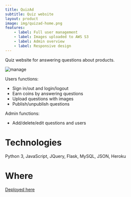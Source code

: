 ```yaml
---
title: QuizAd
subtitle: Quiz website
layout: product
image: img/quizad-home.png
features:
    - label: Full user management
    - label: Images uploaded to AWS S3
    - label: Admin overview
    - label: Responsive design
---
```

Quiz website for answering questions about products.

![manage](img/question.png)

Users functions:
- Sign in/out and login/logout
- Earn coins by answering questions
- Upload questions with images
- Publish/unpublish questions

Admin functions:
- Add/delete/edit questions and users

# Technologies
Python 3, JavaScript, JQuery, Flask, MySQL, JSON, Heroku

# Where
[Deployed here](https://quizad.herokuapp.com/)
